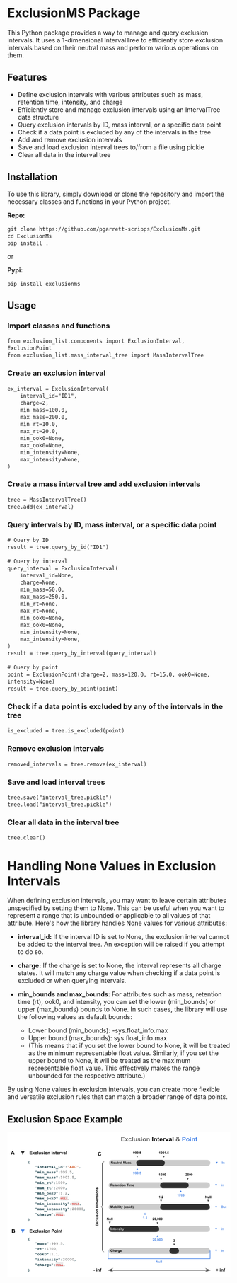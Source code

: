 # ExclusionMS Package
This Python package provides a way to manage and query exclusion intervals. It uses a 1-dimensional 
IntervalTree to efficiently store exclusion intervals based on their neutral mass
and perform various operations on them. 

## Features
- Define exclusion intervals with various attributes such as mass, retention time, intensity, and charge
- Efficiently store and manage exclusion intervals using an IntervalTree data structure
- Query exclusion intervals by ID, mass interval, or a specific data point
- Check if a data point is excluded by any of the intervals in the tree
- Add and remove exclusion intervals
- Save and load exclusion interval trees to/from a file using pickle
- Clear all data in the interval tree


## Installation
To use this library, simply download or clone the repository and import the necessary classes and functions in your 
Python project.

**Repo:**
```
git clone https://github.com/pgarrett-scripps/ExclusionMs.git
cd ExclusionMs
pip install .
```

or 

**Pypi:**
```
pip install exclusionms
```

## Usage

### Import classes and functions

```
from exclusion_list.components import ExclusionInterval, ExclusionPoint
from exclusion_list.mass_interval_tree import MassIntervalTree
```

### Create an exclusion interval

```
ex_interval = ExclusionInterval(
    interval_id="ID1",
    charge=2,
    min_mass=100.0,
    max_mass=200.0,
    min_rt=10.0,
    max_rt=20.0,
    min_ook0=None,
    max_ook0=None,
    min_intensity=None,
    max_intensity=None,
)
```

### Create a mass interval tree and add exclusion intervals
```
tree = MassIntervalTree()
tree.add(ex_interval)
```

### Query intervals by ID, mass interval, or a specific data point
```
# Query by ID
result = tree.query_by_id("ID1")

# Query by interval
query_interval = ExclusionInterval(
    interval_id=None,
    charge=None,
    min_mass=50.0,
    max_mass=250.0,
    min_rt=None,
    max_rt=None,
    min_ook0=None,
    max_ook0=None,
    min_intensity=None,
    max_intensity=None,
)
result = tree.query_by_interval(query_interval)

# Query by point
point = ExclusionPoint(charge=2, mass=120.0, rt=15.0, ook0=None, intensity=None)
result = tree.query_by_point(point)
```

### Check if a data point is excluded by any of the intervals in the tree

```
is_excluded = tree.is_excluded(point)
```

### Remove exclusion intervals

```
removed_intervals = tree.remove(ex_interval)
```

### Save and load interval trees
```
tree.save("interval_tree.pickle")
tree.load("interval_tree.pickle")
```

### Clear all data in the interval tree
```
tree.clear()
```

# Handling None Values in Exclusion Intervals
When defining exclusion intervals, you may want to leave certain attributes unspecified by setting them to None. 
This can be useful when you want to represent a range that is unbounded or applicable to all values of that attribute.
Here's how the library handles None values for various attributes:

- **interval_id:** If the interval ID is set to None, the exclusion interval cannot be added to the interval tree. 
An exception will be raised if you attempt to do so.

- **charge:** If the charge is set to None, the interval represents all charge states. It will match any charge value 
when checking if a data point is excluded or when querying intervals.

- **min_bounds and max_bounds:** For attributes such as mass, retention time (rt), ook0, and intensity, you can 
set the lower (min_bounds) or upper (max_bounds) bounds to None. In such cases, the library will use the following 
values as default bounds:

  - Lower bound (min_bounds): -sys.float_info.max
  - Upper bound (max_bounds): sys.float_info.max
  - (This means that if you set the lower bound to None, it will be treated as the minimum representable float value. 
  Similarly, if you set the upper bound to None, it will be treated as the maximum representable float value. 
  This effectively makes the range unbounded for the respective attribute.)

By using None values in exclusion intervals, you can create more flexible and versatile exclusion rules that can 
match a broader range of data points.

## Exclusion Space Example

![Image alt text](figures/exclusion_space.png?raw=true)
